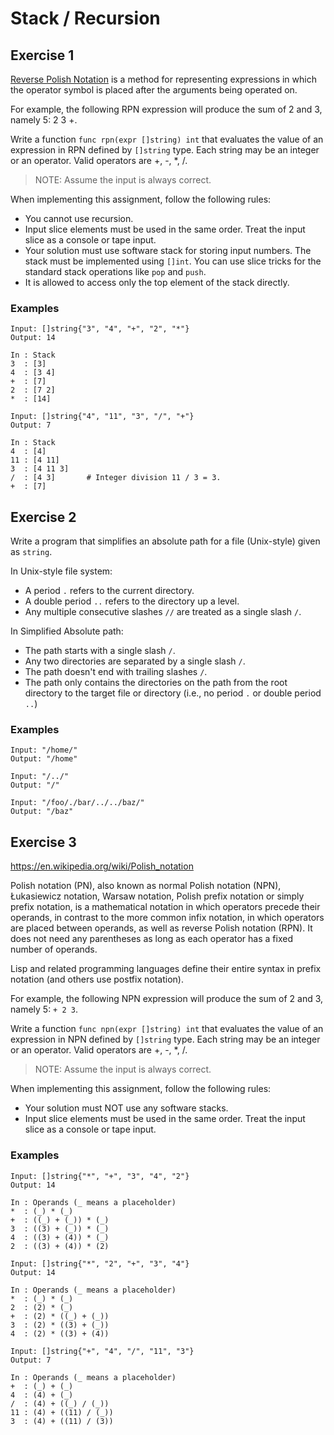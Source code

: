 # Stack / Recursion

## Exercise 1

[Reverse Polish
Notation](https://en.wikipedia.org/wiki/Reverse_Polish_notation) is a method
for representing expressions in which the operator symbol is placed after the
arguments being operated on.

For example, the following RPN expression will produce the sum of 2 and 3,
namely 5: 2 3 +.

Write a function `func rpn(expr []string) int` that evaluates the value of an
expression in RPN defined by `[]string` type. Each string may be an integer
or an operator. Valid operators are +, -, *, /.

> NOTE: Assume the input is always correct.

When implementing this assignment, follow the following rules:

* You cannot use recursion.
* Input slice elements must be used in the same order. Treat the input slice
  as a console or tape input.
* Your solution must use software stack for storing input numbers. The stack
  must be implemented using `[]int`. You can use slice tricks for the standard
  stack operations like `pop` and `push`.
* It is allowed to access only the top element of the stack directly.

### Examples

```
Input: []string{"3", "4", "+", "2", "*"}
Output: 14

In : Stack
3  : [3]
4  : [3 4]
+  : [7]
2  : [7 2]
*  : [14]
```

```
Input: []string{"4", "11", "3", "/", "+"}
Output: 7

In : Stack
4  : [4]
11 : [4 11]
3  : [4 11 3]
/  : [4 3]       # Integer division 11 / 3 = 3.
+  : [7]
```

## Exercise 2

Write a program that simplifies an absolute path for a file (Unix-style) given
as `string`.

In Unix-style file system:

* A period `.` refers to the current directory.
* A double period `..` refers to the directory up a level.
* Any multiple consecutive slashes `//` are treated as a single slash `/`.

In Simplified Absolute path:

* The path starts with a single slash `/`.
* Any two directories are separated by a single slash `/`.
* The path doesn't end with trailing slashes `/`.
* The path only contains the directories on the path from the root directory to
  the target file or directory (i.e., no period `.` or double period `..`)

### Examples

```
Input: "/home/"
Output: "/home"
```

```
Input: "/../"
Output: "/"
```

```
Input: "/foo/./bar/../../baz/"
Output: "/baz"
```

## Exercise 3

https://en.wikipedia.org/wiki/Polish_notation

Polish notation (PN), also known as normal Polish notation (NPN), Łukasiewicz
notation, Warsaw notation, Polish prefix notation or simply prefix notation, is
a mathematical notation in which operators precede their operands, in contrast
to the more common infix notation, in which operators are placed between
operands, as well as reverse Polish notation (RPN). It does not need any
parentheses as long as each operator has a fixed number of operands.

Lisp and related programming languages define their entire syntax in prefix
notation (and others use postfix notation).

For example, the following NPN expression will produce the sum of 2 and 3,
namely 5: `+ 2 3`.

Write a function `func npn(expr []string) int` that evaluates the value of an
expression in NPN defined by `[]string` type. Each string may be an integer
or an operator. Valid operators are +, -, *, /.

> NOTE: Assume the input is always correct.

When implementing this assignment, follow the following rules:

* Your solution must NOT use any software stacks.
* Input slice elements must be used in the same order. Treat the input slice
  as a console or tape input.

### Examples

```
Input: []string{"*", "+", "3", "4", "2"}
Output: 14

In : Operands (_ means a placeholder)
*  : (_) * (_)
+  : ((_) + (_)) * (_)
3  : ((3) + (_)) * (_)
4  : ((3) + (4)) * (_)
2  : ((3) + (4)) * (2)
```

```
Input: []string{"*", "2", "+", "3", "4"}
Output: 14

In : Operands (_ means a placeholder)
*  : (_) * (_)
2  : (2) * (_)
+  : (2) * ((_) + (_))
3  : (2) * ((3) + (_))
4  : (2) * ((3) + (4))
```

```
Input: []string{"+", "4", "/", "11", "3"}
Output: 7

In : Operands (_ means a placeholder)
+  : (_) + (_)
4  : (4) + (_)
/  : (4) + ((_) / (_))
11 : (4) + ((11) / (_))
3  : (4) + ((11) / (3))
```
